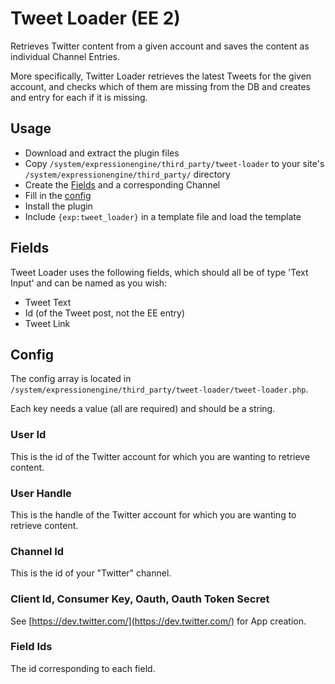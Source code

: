 # Tweet Loader (EE 2)

Retrieves Twitter content from a given account and saves the content as individual Channel Entries.

More specifically, Twitter Loader retrieves the latest Tweets for the given account, and checks which of them are missing from the DB and creates and entry for each if it is missing.

## Usage

* Download and extract the plugin files
* Copy `/system/expressionengine/third_party/tweet-loader` to your site's `/system/expressionengine/third_party/` directory
* Create the [Fields](#fields) and a corresponding Channel
* Fill in the [config](#config)
* Install the plugin
* Include `{exp:tweet_loader}` in a template file and load the template

## <a name="fields"></a>Fields

Tweet Loader uses the following fields, which should all be of type 'Text Input' and can be named as you wish:

* Tweet Text
* Id (of the Tweet post, not the EE entry)
* Tweet Link

## <a name="config"></a>Config

The config array is located in `/system/expressionengine/third_party/tweet-loader/tweet-loader.php`.

Each key needs a value (all are required) and should be a string.

### User Id

This is the id of the Twitter account for which you are wanting to retrieve content.

### User Handle

This is the handle of the Twitter account for which you are wanting to retrieve content.

### Channel Id

This is the id of your "Twitter" channel.

### Client Id, Consumer Key, Oauth, Oauth Token Secret

See [https://dev.twitter.com/](https://dev.twitter.com/) for App creation.

### Field Ids

The id corresponding to each field.